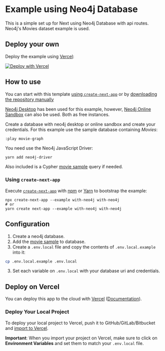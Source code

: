 # Example using Neo4j Database

This is a simple set up for Next using Neo4j Database with api routes. Neo4j's Movies dataset example is used.

## Deploy your own

Deploy the example using [Vercel](https://vercel.com?utm_source=github&utm_medium=readme&utm_campaign=next-example):

[![Deploy with Vercel](https://vercel.com/button)](https://vercel.com/import/git?c=1&s=https://github.com/vercel/next.js/tree/canary/examples/with-neo4j)

## How to use

You can start with this template [using `create-next-app`](https://github.com/vercel/next.js/tree/canary/examples/with-neo4j#using-create-next-app) or by [downloading the repository manually](https://github.com/vercel/next.js/tree/canary/examples/with-neo4j#download-manually)

[Neo4j Desktop](https://neo4j.com/download/) has been used for this example, however, [Neo4j Online Sandbox](https://neo4j.com/sandbox/) can also be used. Both as free instances.

Create a database with neo4j desktop or online sandbox and create your credentials. For this example use the sample database containing _Movies_:

```
:play movie-graph
```

You need use the Neo4j JavaScript Driver:

```bash
yarn add neo4j-driver
```

Also included is a Cypher [movie sample](https://github.com/vercel/next.js/blob/canary/examples/with-neo4j/movie-sample.md) query if needed.

### Using `create-next-app`

Execute [`create-next-app`](https://github.com/vercel/next.js/tree/canary/packages/create-next-app) with [npm](https://docs.npmjs.com/cli/init) or [Yarn](https://yarnpkg.com/lang/en/docs/cli/create/) to bootstrap the example:

```
npx create-next-app --example with-neo4j with-neo4j
# or
yarn create next-app --example with-neo4j with-neo4j
```

## Configuration

1. Create a neo4j database.
2. Add the [movie sample](https://github.com/vercel/next.js/blob/canary/examples/with-neo4j/movie-sample.md) to database.
3. Create a `.env.local` file and copy the contents of `.env.local.example` into it:

```bash
cp .env.local.example .env.local
```

3. Set each variable on `.env.local` with your database uri and credentials.

## Deploy on Vercel

You can deploy this app to the cloud with [Vercel](https://vercel.com?utm_source=github&utm_medium=readme&utm_campaign=next-example) ([Documentation](https://nextjs.org/docs/deployment)).

### Deploy Your Local Project

To deploy your local project to Vercel, push it to GitHub/GitLab/Bitbucket and [import to Vercel](https://vercel.com/import/git?utm_source=github&utm_medium=readme&utm_campaign=next-example).

**Important**: When you import your project on Vercel, make sure to click on **Environment Variables** and set them to match your `.env.local` file.
